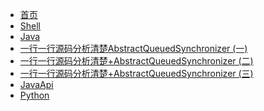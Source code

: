 * [首页](/)
* [Shell](/programming-language/Shell.md)
* [Java](/programming-language/Java.md)
* [一行一行源码分析清楚AbstractQueuedSynchronizer (一)](/programming-language/一行一行源码分析清楚AbstractQueuedSynchronizer.md)
* [一行一行源码分析清楚+AbstractQueuedSynchronizer (二)](/programming-language/一行一行源码分析清楚+AbstractQueuedSynchronizer+(二).md)
* [一行一行源码分析清楚+AbstractQueuedSynchronizer (三)](/programming-language/一行一行源码分析清楚+AbstractQueuedSynchronizer+(三).md)
* [JavaApi](/programming-language/JavaApi.md)
* [Python](/programming-language/Python.md)

